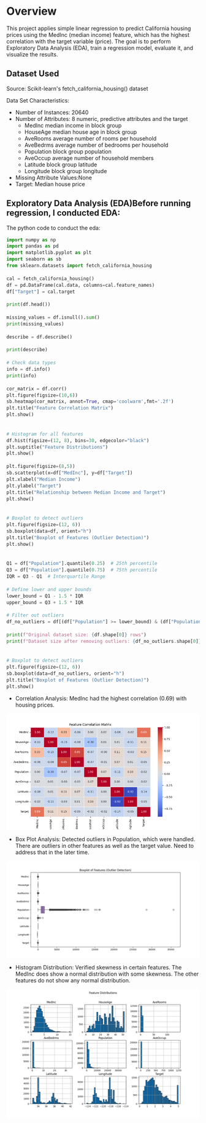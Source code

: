 # Overview

This project applies simple linear regression to predict California housing prices using the MedInc (median income) feature, which has the highest correlation with the target variable (price). The goal is to perform Exploratory Data Analysis (EDA), train a regression model, evaluate it, and visualize the results.

## Dataset Used

Source: Scikit-learn's fetch_california_housing() dataset

Data Set Characteristics:
  - Number of Instances: 20640
  - Number of Attributes: 8 numeric, predictive attributes and the target
    - MedInc median income in block group
    - HouseAge median house age in block group
    - AveRooms average number of rooms per household
    - AveBedrms average number of bedrooms per household
    - Population block group population
    - AveOccup average number of household members
    - Latitude block group latitude
    - Longitude block group longitude
  - Missing Attribute Values:None
- Target: Median house price

## Exploratory Data Analysis (EDA)Before running regression, I conducted EDA:

The python code to conduct the eda:
```python
import numpy as np
import pandas as pd
import matplotlib.pyplot as plt
import seaborn as sb
from sklearn.datasets import fetch_california_housing

cal = fetch_california_housing()
df = pd.DataFrame(cal.data, columns=cal.feature_names)
df["Target"] = cal.target

print(df.head())

missing_values = df.isnull().sum()
print(missing_values)

describe = df.describe()

print(describe)

# Check data types
info = df.info()
print(info)

cor_matrix = df.corr()
plt.figure(figsize=(10,6))
sb.heatmap(cor_matrix, annot=True, cmap='coolwarm',fmt='.2f')
plt.title("Feature Correlation Matrix")
plt.show()


# Histogram for all features
df.hist(figsize=(12, 8), bins=30, edgecolor="black")
plt.suptitle("Feature Distributions")
plt.show()

plt.figure(figsize=(8,5))
sb.scatterplot(x=df["MedInc"], y=df["Target"])
plt.xlabel("Median Income")
plt.ylabel("Target")
plt.title("Relationship between Median Income and Target")
plt.show()


# Boxplot to detect outliers
plt.figure(figsize=(12, 6))
sb.boxplot(data=df, orient="h")
plt.title("Boxplot of Features (Outlier Detection)")
plt.show()


Q1 = df["Population"].quantile(0.25)  # 25th percentile
Q3 = df["Population"].quantile(0.75)  # 75th percentile
IQR = Q3 - Q1  # Interquartile Range

# Define lower and upper bounds
lower_bound = Q1 - 1.5 * IQR
upper_bound = Q3 + 1.5 * IQR

# Filter out outliers
df_no_outliers = df[(df["Population"] >= lower_bound) & (df["Population"] <= upper_bound)]

print(f"Original dataset size: {df.shape[0]} rows")
print(f"Dataset size after removing outliers: {df_no_outliers.shape[0]} rows")


# Boxplot to detect outliers
plt.figure(figsize=(12, 6))
sb.boxplot(data=df_no_outliers, orient="h")
plt.title("Boxplot of Features (Outlier Detection)")
plt.show()

```
  - Correlation Analysis: MedInc had the highest correlation (0.69) with housing prices. 

![Correlation Matrix](https://github.com/rehansc/Machine-Learning-Journey/blob/main/01_Simple_Linear_Regression/Corr.png?raw=True)

  - Box Plot Analysis: Detected outliers in Population, which were handled. There are outliers in other features as well as the target value. Need to address that in the later time.

![Box Plot](https://github.com/rehansc/Machine-Learning-Journey/blob/main/01_Simple_Linear_Regression/box_plot.png?raw=True)

  - Histogram Distribution: Verified skewness in certain features. The MedInc does show a normal distribution with some skewness. The other features do not show any normal distribution. 

![Histrogram Plot](https://github.com/rehansc/Machine-Learning-Journey/blob/main/01_Simple_Linear_Regression/feature_dist.png?raw=True)


